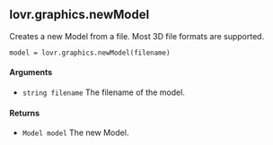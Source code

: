 <!--
category: reference
-->

lovr.graphics.newModel
---

Creates a new Model from a file.  Most 3D file formats are supported.

    model = lovr.graphics.newModel(filename)

#### Arguments

- `string filename` The filename of the model.

#### Returns

- `Model model` The new Model.
